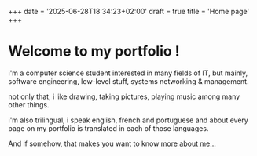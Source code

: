 +++
date = '2025-06-28T18:34:23+02:00'
draft = true
title = 'Home page'
+++

# Welcome to my portfolio !

i'm a computer science student interested in many fields of IT, but mainly, software engineering,
low-level stuff, systems networking & management.

not only that, i like drawing, taking pictures, playing music among many other things.

i'm also trilingual, i speak english, french and portuguese and about every page on my
portfolio is translated in each of those languages.

And if somehow, that makes you want to know [more about me...](./about-me)

